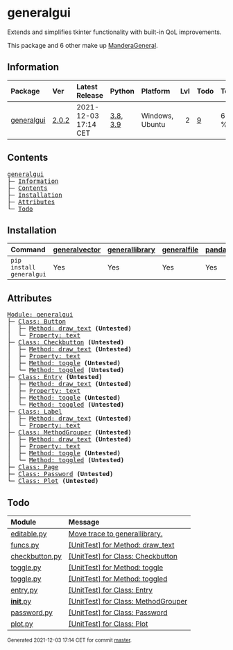# generalgui
Extends and simplifies tkinter functionality with built-in QoL improvements.

This package and 6 other make up [ManderaGeneral](https://github.com/ManderaGeneral).

## Information
| Package                                                    | Ver                                           | Latest Release       | Python                                                                                                                   | Platform        |   Lvl | Todo                                                   | Tests   |
|:-----------------------------------------------------------|:----------------------------------------------|:---------------------|:-------------------------------------------------------------------------------------------------------------------------|:----------------|------:|:-------------------------------------------------------|:--------|
| [generalgui](https://github.com/ManderaGeneral/generalgui) | [2.0.2](https://pypi.org/project/generalgui/) | 2021-12-03 17:14 CET | [3.8](https://www.python.org/downloads/release/python-380/), [3.9](https://www.python.org/downloads/release/python-390/) | Windows, Ubuntu |     2 | [9](https://github.com/ManderaGeneral/generalgui#Todo) | 66.6 %  |

## Contents
<pre>
<a href='#generalgui'>generalgui</a>
├─ <a href='#Information'>Information</a>
├─ <a href='#Contents'>Contents</a>
├─ <a href='#Installation'>Installation</a>
├─ <a href='#Attributes'>Attributes</a>
└─ <a href='#Todo'>Todo</a>
</pre>

## Installation
| Command                  | <a href='https://pypi.org/project/generalvector'>generalvector</a>   | <a href='https://pypi.org/project/generallibrary'>generallibrary</a>   | <a href='https://pypi.org/project/generalfile'>generalfile</a>   | <a href='https://pypi.org/project/pandas'>pandas</a>   | <a href='https://pypi.org/project/numpy'>numpy</a>   |
|:-------------------------|:---------------------------------------------------------------------|:-----------------------------------------------------------------------|:-----------------------------------------------------------------|:-------------------------------------------------------|:-----------------------------------------------------|
| `pip install generalgui` | Yes                                                                  | Yes                                                                    | Yes                                                              | Yes                                                    | Yes                                                  |

## Attributes
<pre>
<a href='https://github.com/ManderaGeneral/generalgui/blob/master/generalgui/__init__.py#L1'>Module: generalgui</a>
├─ <a href='https://github.com/ManderaGeneral/generalgui/blob/master/generalgui/elements/button.py#L8'>Class: Button</a>
│  ├─ <a href='https://github.com/ManderaGeneral/generalgui/blob/master/generalgui/properties/funcs.py#L19'>Method: draw_text</a> <b>(Untested)</b>
│  └─ <a href='https://github.com/ManderaGeneral/generalgui/blob/master/generalgui/properties/text.py#L16'>Property: text</a>
├─ <a href='https://github.com/ManderaGeneral/generalgui/blob/master/generalgui/elements/checkbutton.py#L10'>Class: Checkbutton</a> <b>(Untested)</b>
│  ├─ <a href='https://github.com/ManderaGeneral/generalgui/blob/master/generalgui/properties/funcs.py#L19'>Method: draw_text</a> <b>(Untested)</b>
│  ├─ <a href='https://github.com/ManderaGeneral/generalgui/blob/master/generalgui/properties/text.py#L16'>Property: text</a>
│  ├─ <a href='https://github.com/ManderaGeneral/generalgui/blob/master/generalgui/properties/toggle.py#L23'>Method: toggle</a> <b>(Untested)</b>
│  └─ <a href='https://github.com/ManderaGeneral/generalgui/blob/master/generalgui/properties/toggle.py#L20'>Method: toggled</a> <b>(Untested)</b>
├─ <a href='https://github.com/ManderaGeneral/generalgui/blob/master/generalgui/elements/entry.py#L10'>Class: Entry</a> <b>(Untested)</b>
│  ├─ <a href='https://github.com/ManderaGeneral/generalgui/blob/master/generalgui/properties/funcs.py#L19'>Method: draw_text</a> <b>(Untested)</b>
│  ├─ <a href='https://github.com/ManderaGeneral/generalgui/blob/master/generalgui/properties/text.py#L16'>Property: text</a>
│  ├─ <a href='https://github.com/ManderaGeneral/generalgui/blob/master/generalgui/properties/toggle.py#L23'>Method: toggle</a> <b>(Untested)</b>
│  └─ <a href='https://github.com/ManderaGeneral/generalgui/blob/master/generalgui/properties/toggle.py#L20'>Method: toggled</a> <b>(Untested)</b>
├─ <a href='https://github.com/ManderaGeneral/generalgui/blob/master/generalgui/elements/label.py#L8'>Class: Label</a>
│  ├─ <a href='https://github.com/ManderaGeneral/generalgui/blob/master/generalgui/properties/funcs.py#L19'>Method: draw_text</a> <b>(Untested)</b>
│  └─ <a href='https://github.com/ManderaGeneral/generalgui/blob/master/generalgui/properties/text.py#L16'>Property: text</a>
├─ <a href='https://github.com/ManderaGeneral/generalgui/blob/master/generalgui/__init__.py#L10'>Class: MethodGrouper</a> <b>(Untested)</b>
│  ├─ <a href='https://github.com/ManderaGeneral/generalgui/blob/master/generalgui/properties/funcs.py#L19'>Method: draw_text</a> <b>(Untested)</b>
│  ├─ <a href='https://github.com/ManderaGeneral/generalgui/blob/master/generalgui/properties/text.py#L16'>Property: text</a>
│  ├─ <a href='https://github.com/ManderaGeneral/generalgui/blob/master/generalgui/properties/toggle.py#L23'>Method: toggle</a> <b>(Untested)</b>
│  └─ <a href='https://github.com/ManderaGeneral/generalgui/blob/master/generalgui/properties/toggle.py#L20'>Method: toggled</a> <b>(Untested)</b>
├─ <a href='https://github.com/ManderaGeneral/generalgui/blob/master/generalgui/elements/page.py#L8'>Class: Page</a>
├─ <a href='https://github.com/ManderaGeneral/generalgui/blob/master/generalgui/elements/subelements/password.py#L5'>Class: Password</a> <b>(Untested)</b>
└─ <a href='https://github.com/ManderaGeneral/generalgui/blob/master/generalgui/pages/plot.py#L5'>Class: Plot</a> <b>(Untested)</b>
</pre>

## Todo
| Module                                                                                                                            | Message                                                                                                                                              |
|:----------------------------------------------------------------------------------------------------------------------------------|:-----------------------------------------------------------------------------------------------------------------------------------------------------|
| <a href='https://github.com/ManderaGeneral/generalgui/blob/master/generalgui/properties/editable.py#L1'>editable.py</a>           | <a href='https://github.com/ManderaGeneral/generalgui/blob/master/generalgui/properties/editable.py#L5'>Move trace to generallibrary.</a>            |
| <a href='https://github.com/ManderaGeneral/generalgui/blob/master/generalgui/properties/funcs.py#L1'>funcs.py</a>                 | <a href='https://github.com/ManderaGeneral/generalgui/blob/master/generalgui/properties/funcs.py#L19'>[UnitTest] for Method: draw_text</a>           |
| <a href='https://github.com/ManderaGeneral/generalgui/blob/master/generalgui/elements/checkbutton.py#L1'>checkbutton.py</a>       | <a href='https://github.com/ManderaGeneral/generalgui/blob/master/generalgui/elements/checkbutton.py#L10'>[UnitTest] for Class: Checkbutton</a>      |
| <a href='https://github.com/ManderaGeneral/generalgui/blob/master/generalgui/properties/toggle.py#L1'>toggle.py</a>               | <a href='https://github.com/ManderaGeneral/generalgui/blob/master/generalgui/properties/toggle.py#L23'>[UnitTest] for Method: toggle</a>             |
| <a href='https://github.com/ManderaGeneral/generalgui/blob/master/generalgui/properties/toggle.py#L1'>toggle.py</a>               | <a href='https://github.com/ManderaGeneral/generalgui/blob/master/generalgui/properties/toggle.py#L20'>[UnitTest] for Method: toggled</a>            |
| <a href='https://github.com/ManderaGeneral/generalgui/blob/master/generalgui/elements/entry.py#L1'>entry.py</a>                   | <a href='https://github.com/ManderaGeneral/generalgui/blob/master/generalgui/elements/entry.py#L10'>[UnitTest] for Class: Entry</a>                  |
| <a href='https://github.com/ManderaGeneral/generalgui/blob/master/generalgui/__init__.py#L1'>__init__.py</a>                      | <a href='https://github.com/ManderaGeneral/generalgui/blob/master/generalgui/__init__.py#L10'>[UnitTest] for Class: MethodGrouper</a>                |
| <a href='https://github.com/ManderaGeneral/generalgui/blob/master/generalgui/elements/subelements/password.py#L1'>password.py</a> | <a href='https://github.com/ManderaGeneral/generalgui/blob/master/generalgui/elements/subelements/password.py#L5'>[UnitTest] for Class: Password</a> |
| <a href='https://github.com/ManderaGeneral/generalgui/blob/master/generalgui/pages/plot.py#L1'>plot.py</a>                        | <a href='https://github.com/ManderaGeneral/generalgui/blob/master/generalgui/pages/plot.py#L5'>[UnitTest] for Class: Plot</a>                        |

<sup>
Generated 2021-12-03 17:14 CET for commit <a href='https://github.com/ManderaGeneral/generalgui/commit/master'>master</a>.
</sup>
